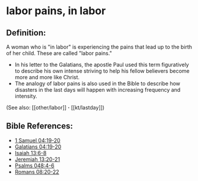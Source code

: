 # labor pains, in labor #

## Definition: ##

A woman who is "in labor" is experiencing the pains that lead up to the birth of her child. These are called "labor pains."

* In his letter to the Galatians, the apostle Paul used this term figuratively to describe his own intense striving to help his fellow believers become more and more like Christ.
* The analogy of labor pains is also used in the Bible to describe how disasters in the last days will happen with increasing frequency and intensity.

(See also: [[other/labor]] **·** [[kt/lastday]])

## Bible References: ##

* [1 Samuel 04:19-20](en/tn/1sa/help/04/19)
* [Galatians 04:19-20](en/tn/gal/help/04/19)
* [Isaiah 13:6-8](en/tn/isa/help/13/06)
* [Jeremiah 13:20-21](en/tn/jer/help/13/20)
* [Psalms 048:4-6](en/tn/psa/help/48/04)
* [Romans 08:20-22](en/tn/rom/help/08/20)
